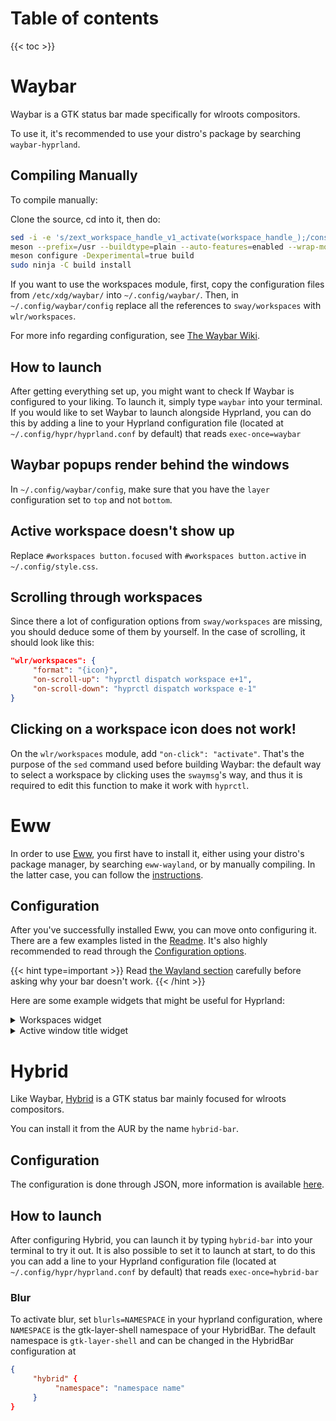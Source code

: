 # Table of contents

{{< toc >}}

# Waybar

Waybar is a GTK status bar made specifically for wlroots compositors.

To use it, it's recommended to use your distro's package by searching `waybar-hyprland`.

## Compiling Manually

To compile manually:

Clone the source, cd into it, then do:

```bash
sed -i -e 's/zext_workspace_handle_v1_activate(workspace_handle_);/const std::string command = "hyprctl dispatch workspace " + name_;\n\tsystem(command.c_str());/g' src/modules/wlr/workspace_manager.cpp
meson --prefix=/usr --buildtype=plain --auto-features=enabled --wrap-mode=nodownload build
meson configure -Dexperimental=true build
sudo ninja -C build install
```

If you want to use the workspaces module, first, copy the configuration files from
`/etc/xdg/waybar/` into `~/.config/waybar/`. Then, in `~/.config/waybar/config` replace
all the references to `sway/workspaces` with `wlr/workspaces`.

For more info regarding configuration, see
[The Waybar Wiki](https://github.com/Alexays/Waybar/wiki).

## How to launch

After getting everything set up, you might want to check If Waybar is configured to your liking. To launch it, simply type `waybar` into your terminal.
If you would like to set Waybar to launch alongside Hyprland, you can do this by adding a line to your Hyprland configuration file (located at `~/.config/hypr/hyprland.conf` by default) that reads `exec-once=waybar`

## Waybar popups render behind the windows

In `~/.config/waybar/config`, make sure that you have the `layer` configuration
set to `top` and not `bottom`.

## Active workspace doesn't show up

Replace `#workspaces button.focused` with `#workspaces button.active` in `~/.config/style.css`.

## Scrolling through workspaces

Since there a lot of configuration options from `sway/workspaces` are missing, you
should deduce some of them by yourself. In the case of scrolling, it should look like this:

```json
"wlr/workspaces": {
     "format": "{icon}",
     "on-scroll-up": "hyprctl dispatch workspace e+1",
     "on-scroll-down": "hyprctl dispatch workspace e-1"
}
```

## Clicking on a workspace icon does not work!

On the `wlr/workspaces` module, add `"on-click": "activate"`. That's the purpose of
the `sed` command used before building Waybar: the default way to select a workspace by 
clicking uses the `swaymsg`'s way, and thus it is required to edit
this function to make it work with `hyprctl`.

# Eww

In order to use [Eww](https://github.com/elkowar/eww), you first have to install
it, either using your distro's package manager, by searching `eww-wayland`, or
by manually compiling. In the latter case, you can follow the
[instructions](https://elkowar.github.io/eww).

## Configuration

After you've successfully installed Eww, you can move onto configuring it. There
are a few examples listed in the [Readme](https://github.com/elkowar/eww). It's also
highly recommended to read through the
[Configuration options](https://elkowar.github.io/eww/configuration.html).

{{< hint type=important >}}
Read
[the Wayland section](https://elkowar.github.io/eww/configuration.html#wayland)
carefully before asking why your bar doesn't work.
{{< /hint >}}

Here are some example widgets that might be useful for Hyprland:

<details>
<summary>Workspaces widget</summary>

This widget displays a list of workspaces 1-10. Each workspace can be clicked on to jump to it, and scrolling over the widget cycles through them. It supports different styles for the current workspace, occupied workspaces, and empty workspaces. It requires [bash](https://linux.die.net/man/1/bash), [awk](https://linux.die.net/man/1/awk), [stdbuf](https://linux.die.net/man/1/stdbuf), [grep](https://linux.die.net/man/1/grep), [seq](https://linux.die.net/man/1/seq), [socat](https://linux.die.net/man/1/socat), [jq](https://stedolan.github.io/jq/), and [Python 3](https://www.python.org/).

### `~/.config/eww.yuck`

```lisp
...
(deflisten workspaces :initial "[]" "bash ~/.config/eww/scripts/get-workspaces")
(deflisten current_workspace :initial "1" "bash ~/.config/eww/scripts/get-active-workspace")
(defwidget workspaces []
  (eventbox :onscroll "bash ~/.config/eww/scripts/change-active-workspace {} ${current_workspace}" :class "workspaces-widget"
    (box :space-evenly true
      (label :text "${workspaces}${current_workspace}" :visible false)
      (for workspace in workspaces
        (eventbox :onclick "hyprctl dispatch workspace ${workspace.id}"
          (box :class "workspace-entry ${workspace.id == current_workspace ? "current" : ""} ${workspace.windows > 0 ? "occupied" : "empty"}"
            (label :text "${workspace.id}")
            )
          )
        )
      )
    )
  )
...

```

### `~/.config/eww/scripts/change-active-workspace`

```sh
#! /bin/bash
function clamp {
	min=$1
	max=$2
	val=$3
	python -c "print(max($min, min($val, $max)))"
}

direction=$1
current=$2
if test "$direction" = "down"
then
	target=$(clamp 1 10 $(($current+1)))
	echo "jumping to $target"
	hyprctl dispatch workspace $target
elif test "$direction" = "up"
then
	target=$(clamp 1 10 $(($current-1)))
	echo "jumping to $target"
	hyprctl dispatch workspace $target
fi
```

### `~/.config/eww/scripts/get-active-workspace`

```sh
#!/bin/bash
hyprctl monitors -j | jq --raw-output .[0].activeWorkspace.id
socat -u UNIX-CONNECT:/tmp/hypr/$HYPRLAND_INSTANCE_SIGNATURE/.socket2.sock - | stdbuf -o0 awk -F '>>|,' '/^workspace>>/{print $2}'
```

### `~/.config/eww/scripts/get-workspaces`

```sh
#!/bin/bash

spaces (){
	WORKSPACE_WINDOWS=$(hyprctl workspaces -j | jq 'map({key: .id | tostring, value: .windows}) | from_entries')
	seq 1 10 | jq --argjson windows "${WORKSPACE_WINDOWS}" --slurp -Mc 'map(tostring) | map({id: ., windows: ($windows[.]//0)})'
}

spaces
socat -u UNIX-CONNECT:/tmp/hypr/$HYPRLAND_INSTANCE_SIGNATURE/.socket2.sock - | while read -r line; do
	spaces
done
```

</details>

<details>
<summary>Active window title widget</summary>

This widget simply displays the title of the active window. It requires [awk](https://linux.die.net/man/1/awk), [stdbuf](https://linux.die.net/man/1/stdbuf), [socat](https://linux.die.net/man/1/socat), and [jq](https://stedolan.github.io/jq/).

### `~/.config/eww/eww.yuck`

```lisp
...
(deflisten window :initial "..." "sh ~/.config/eww/scripts/get-window-title")
(defwidget window_w []
  (box
    (label :text "${window}"
    )
  )
...
```

### `~/.config/eww/scripts/get-window-title`

```sh
#!/bin/sh
hyprctl activewindow -j | jq --raw-output .title
socat -u UNIX-CONNECT:/tmp/hypr/$HYPRLAND_INSTANCE_SIGNATURE/.socket2.sock - | stdbuf -o0 awk -F '>>|,' '/^activewindow>>/{print $3}'
```

</details>

# Hybrid

Like Waybar, [Hybrid](https://github.com/vars1ty/HybridBar) is a GTK status bar mainly focused for wlroots compositors.

You can install it from the AUR by the name `hybrid-bar`.

## Configuration

The configuration is done through JSON, more information is available [here](https://github.com/vars1ty/HybridBar).

## How to launch

After configuring Hybrid, you can launch it by typing `hybrid-bar` into your terminal to try it out.
It is also possible to set it to launch at start, to do this you can add a line to your Hyprland configuration file (located at `~/.config/hypr/hyprland.conf` by default) that reads `exec-once=hybrid-bar`

### Blur

To activate blur, set `blurls=NAMESPACE` in your hyprland configuration, where `NAMESPACE` is the gtk-layer-shell namespace of your HybridBar. The default namespace is `gtk-layer-shell` and can be changed in the HybridBar configuration at 
```json
{
     "hybrid" {
          "namespace": "namespace name"
     }
}
```

